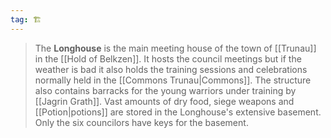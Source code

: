 ```yaml
---
tag: 🏗️
---
```

> The **Longhouse** is the main meeting house of the town of [[Trunau]] in the [[Hold of Belkzen]]. It hosts the council meetings but if the weather is bad it also holds the training sessions and celebrations normally held in the [[Commons Trunau|Commons]]. The structure also contains barracks for the young warriors under training by [[Jagrin Grath]]. Vast amounts of dry food, siege weapons and [[Potion|potions]] are stored in the Longhouse's extensive basement. Only the six councilors have keys for the basement.








